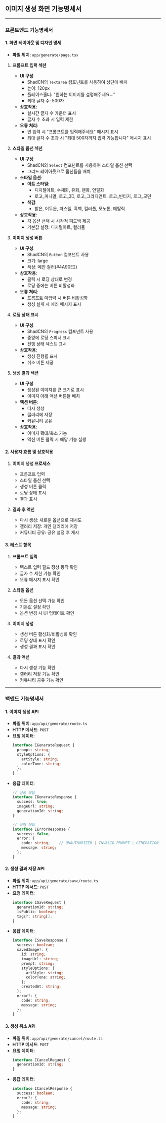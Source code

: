 ## 이미지 생성 화면 기능명세서

---

### 프론트엔드 기능명세서

#### 1. 화면 레이아웃 및 디자인 명세

- **파일 위치**: `app/generate/page.tsx`

1. **프롬프트 입력 섹션**
   - **UI 구성**: 
     - ShadCN의 `Textarea` 컴포넌트를 사용하여 상단에 배치
     - 높이: 120px
     - 플레이스홀더: "원하는 이미지를 설명해주세요..."
     - 최대 글자 수: 500자
   - **상호작용**:
     - 실시간 글자 수 카운터 표시
     - 글자 수 초과 시 입력 제한
   - **오류 처리**:
     - 빈 입력 시 "프롬프트를 입력해주세요" 메시지 표시
     - 최대 글자 수 초과 시 "최대 500자까지 입력 가능합니다" 메시지 표시

2. **스타일 옵션 섹션**
   - **UI 구성**: 
     - ShadCN의 `Select` 컴포넌트를 사용하여 스타일 옵션 선택
     - 그리드 레이아웃으로 옵션들을 배치
   - **스타일 옵션**:
     - **아트 스타일**:
       - 디지털아트, 수채화, 유화, 펜화, 연필화
       - 로고_미니멀, 로고_3D, 로고_그라디언트, 로고_빈티지, 로고_모던
     - **색감**:
       - 밝은, 어두운, 파스텔, 흑백, 컬러풀, 모노톤, 메탈릭
   - **상호작용**:
     - 각 옵션 선택 시 시각적 피드백 제공
     - 기본값 설정: 디지털아트, 컬러풀

3. **이미지 생성 버튼**
   - **UI 구성**:
     - ShadCN의 `Button` 컴포넌트 사용
     - 크기: large
     - 색상: 메인 컬러(#4A90E2)
   - **상호작용**:
     - 클릭 시 로딩 상태로 변경
     - 로딩 중에는 버튼 비활성화
   - **오류 처리**:
     - 프롬프트 미입력 시 버튼 비활성화
     - 생성 실패 시 에러 메시지 표시

4. **로딩 상태 표시**
   - **UI 구성**:
     - ShadCN의 `Progress` 컴포넌트 사용
     - 중앙에 로딩 스피너 표시
     - 진행 상태 텍스트 표시
   - **상호작용**:
     - 생성 진행률 표시
     - 취소 버튼 제공

5. **생성 결과 섹션**
   - **UI 구성**:
     - 생성된 이미지를 큰 크기로 표시
     - 이미지 아래 액션 버튼들 배치
   - **액션 버튼**:
     - 다시 생성
     - 갤러리에 저장
     - 커뮤니티 공유
   - **상호작용**:
     - 이미지 확대/축소 가능
     - 액션 버튼 클릭 시 해당 기능 실행

#### 2. 사용자 흐름 및 상호작용

1. **이미지 생성 프로세스**
   - 프롬프트 입력
   - 스타일 옵션 선택
   - 생성 버튼 클릭
   - 로딩 상태 표시
   - 결과 표시

2. **결과 후 액션**
   - 다시 생성: 새로운 옵션으로 재시도
   - 갤러리 저장: 개인 갤러리에 저장
   - 커뮤니티 공유: 공유 설정 후 게시

#### 3. 테스트 항목

1. **프롬프트 입력**
   - 텍스트 입력 필드 정상 동작 확인
   - 글자 수 제한 기능 확인
   - 오류 메시지 표시 확인

2. **스타일 옵션**
   - 모든 옵션 선택 가능 확인
   - 기본값 설정 확인
   - 옵션 변경 시 UI 업데이트 확인

3. **이미지 생성**
   - 생성 버튼 활성화/비활성화 확인
   - 로딩 상태 표시 확인
   - 생성 결과 표시 확인

4. **결과 액션**
   - 다시 생성 기능 확인
   - 갤러리 저장 기능 확인
   - 커뮤니티 공유 기능 확인

---

### 백엔드 기능명세서

#### 1. 이미지 생성 API

- **파일 위치**: `app/api/generate/route.ts`
- **HTTP 메서드**: `POST`
- **요청 데이터**:
  ```typescript
  interface IGenerateRequest {
    prompt: string;
    styleOptions: {
      artStyle: string;
      colorTone: string;
    };
  }
  ```
- **응답 데이터**:
  ```typescript
  // 성공 응답
  interface IGenerateResponse {
    success: true;
    imageUrl: string;
    generationId: string;
  }

  // 실패 응답
  interface IErrorResponse {
    success: false;
    error: {
      code: string;    // UNAUTHORIZED | INVALID_PROMPT | GENERATION_FAILED
      message: string;
    };
  }
  ```

#### 2. 생성 결과 저장 API

- **파일 위치**: `app/api/generate/save/route.ts`
- **HTTP 메서드**: `POST`
- **요청 데이터**:
  ```typescript
  interface ISaveRequest {
    generationId: string;
    isPublic: boolean;
    tags?: string[];
  }
  ```
- **응답 데이터**:
  ```typescript
  interface ISaveResponse {
    success: boolean;
    savedImage?: {
      id: string;
      imageUrl: string;
      prompt: string;
      styleOptions: {
        artStyle: string;
        colorTone: string;
      };
      createdAt: string;
    };
    error?: {
      code: string;
      message: string;
    };
  }
  ```

#### 3. 생성 취소 API

- **파일 위치**: `app/api/generate/cancel/route.ts`
- **HTTP 메서드**: `POST`
- **요청 데이터**:
  ```typescript
  interface ICancelRequest {
    generationId: string;
  }
  ```
- **응답 데이터**:
  ```typescript
  interface ICancelResponse {
    success: boolean;
    error?: {
      code: string;
      message: string;
    };
  }
  ``` 